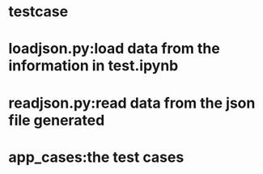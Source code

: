 # testcase
# loadjson.py:load data from the information in test.ipynb
# readjson.py:read data from the json file generated
# app_cases:the test cases
